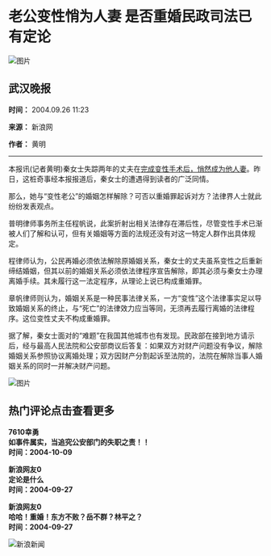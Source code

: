 # 老公变性悄为人妻 是否重婚民政司法已有定论

![图片](//n.sinaimg.cn/sinakd10200/360/w180h180/20221208/c87c-9682e7bb631a8c42785cc7ac2a60c3eb.jpg)

## 武汉晚报

**时间：** 2004.09.26 11:23

**来源：** 新浪网  

**作者：** 黄明

---

本报讯(记者黄明)秦女士失踪两年的丈夫在[完成变性手术后，悄然成为他人妻](http://news.sina.com.cn/s/2004-09-25/08523765162s.shtml)。昨日，这桩奇事经本报报道后，秦女士的遭遇得到读者的广泛同情。

那么，她与“变性老公”的婚姻怎样解除？可否以重婚罪起诉对方？法律界人士就此纷纷发表观点。

普明律师事务所主任程帆说，此案折射出相关法律存在滞后性，尽管变性手术已渐被人们了解和认可，但有关婚姻等方面的法规还没有对这一特定人群作出具体规定。

程律师认为，公民再婚必须依法解除原婚姻关系，秦女士的丈夫虽系变性之后重新缔结婚姻，但其以前的婚姻关系必须依法律程序宣告解除，即其必须与秦女士办理离婚手续。其未履行这一法定程序，从理论上说已构成重婚罪。

章帆律师则认为，婚姻关系是一种民事法律关系，一方“变性”这个法律事实足以导致婚姻关系的终止，与“死亡”的法律效力应当等同，无须再去履行离婚的法律程序。这位变性丈夫不构成重婚罪。

据了解，秦女士面对的“难题”在我国其他城市也有发现。民政部在接到地方请示后，经与最高人民法院和公安部商议后答复：如果双方对财产问题没有争议，解除婚姻关系参照协议离婚处理；双方因财产分割起诉至法院的，法院在解除当事人婚姻关系的同时一并解决财产问题。

![图片](//n.sinaimg.cn/default/2fb77759/20151125/320X320.png)

## 热门评论点击查看更多

**7610幸勇**  
**如事件属实，当追究公安部门的失职之责！！**  
**时间：2004-10-09**

**新浪网友0**  
**定论是什么**  
**时间：2004-09-27**

**新浪网友0**  
**哈哈！重婚！东方不败？岳不群？林平之？**  
**时间：2004-09-27**

![新浪新闻](https://n.sinaimg.cn/default/80905340/20200331/sinalogo.png)